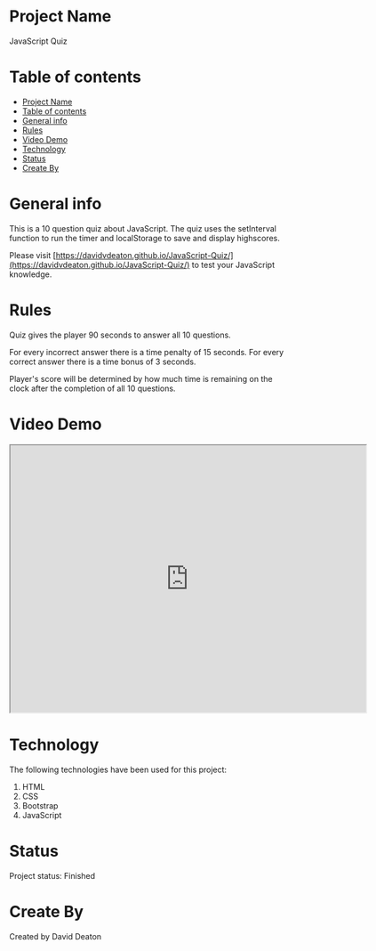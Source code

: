 # Project Name
  JavaScript Quiz

# Table of contents
- [Project Name](#project-name)
- [Table of contents](#table-of-contents)
- [General info](#general-info)
- [Rules](#rules)
- [Video Demo](#video-demo)
- [Technology](#technology)
- [Status](#status)
- [Create By](#create-by)

# General info

This is a 10 question quiz about JavaScript. The quiz uses the setInterval function to run the timer and localStorage to save and display highscores.

Please visit [https://davidvdeaton.github.io/JavaScript-Quiz/](https://davidvdeaton.github.io/JavaScript-Quiz/) to test your JavaScript knowledge.

# Rules

Quiz gives the player 90 seconds to answer all 10 questions.

For every incorrect answer there is a time penalty of 15 seconds.
For every correct answer there is a time bonus of 3 seconds.

Player's score will be determined by how much time is remaining on the clock after the completion of all 10 questions.

# Video Demo
<iframe src="https://drive.google.com/file/d/1h5BrizxnfwsvaGx1s8MxPtKCtp2jY4GW/preview" width="640" height="480"></iframe>

# Technology
The following technologies have been used for this project:

  1. HTML
  2. CSS
  3. Bootstrap
  4. JavaScript

# Status
Project status: Finished

# Create By
Created by David Deaton
